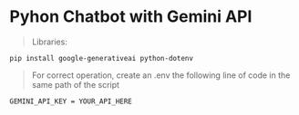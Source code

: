 # Pyhon Chatbot with Gemini API
> Libraries:

`pip install google-generativeai python-dotenv`

> For correct operation, create an .env the following line of code in the same path of the script

`GEMINI_API_KEY = YOUR_API_HERE`
